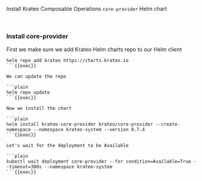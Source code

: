 
Install Krateo Composable Operations `core-provider` Helm chart

<br>

### Install core-provider
First we make sure we add Krateo Helm charts repo to our Helm client

```plain
helm repo add krateo https://charts.krateo.io
```{{exec}}

We can update the repo

```plain
helm repo update
```{{exec}}

Now we install the chart

```plain
helm install krateo-core-provider krateo/core-provider --create-namespace --namespace krateo-system --version 0.7.4
```{{exec}}

Let's wait for the deployment to be Available

```plain
kubectl wait deployment core-provider --for condition=Available=True --timeout=300s --namespace krateo-system
```{{exec}}
